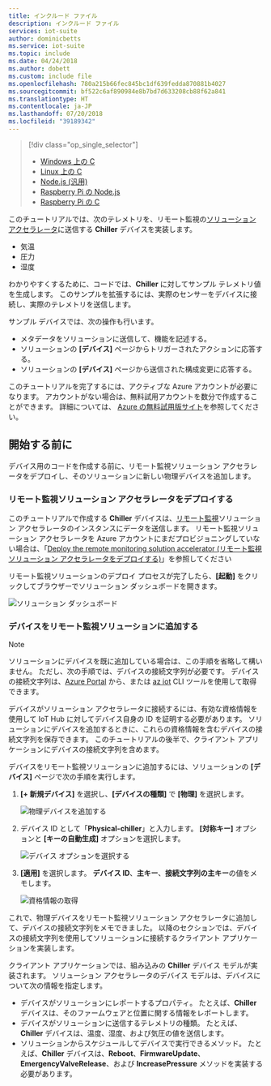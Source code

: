 ```yaml
---
title: インクルード ファイル
description: インクルード ファイル
services: iot-suite
author: dominicbetts
ms.service: iot-suite
ms.topic: include
ms.date: 04/24/2018
ms.author: dobett
ms.custom: include file
ms.openlocfilehash: 780a215b66fec845bc1df639fedda870881b4027
ms.sourcegitcommit: bf522c6af890984e8b7bd7d633208cb88f62a841
ms.translationtype: HT
ms.contentlocale: ja-JP
ms.lasthandoff: 07/20/2018
ms.locfileid: "39189342"
---
```

> [!div class="op_single_selector"]
> * [Windows 上の C](../articles/iot-accelerators/iot-accelerators-connecting-devices.md)
> * [Linux 上の C](../articles/iot-accelerators/iot-accelerators-connecting-devices-linux.md)
> * [Node.js (汎用)](../articles/iot-accelerators/iot-accelerators-connecting-devices-node.md)
> * [Raspberry Pi の Node.js](../articles/iot-accelerators/iot-accelerators-connecting-pi-node.md)
> * [Raspberry Pi の C](../articles/iot-accelerators/iot-accelerators-connecting-pi-c.md)

このチュートリアルでは、次のテレメトリを、リモート監視の[ソリューション アクセラレータ](../articles/iot-accelerators/about-iot-accelerators.md)に送信する **Chiller** デバイスを実装します。

* 気温
* 圧力
* 湿度

わかりやすくするために、コードでは、**Chiller** に対してサンプル テレメトリ値を生成します。 このサンプルを拡張するには、実際のセンサーをデバイスに接続し、実際のテレメトリを送信します。

サンプル デバイスでは、次の操作も行います。

* メタデータをソリューションに送信して、機能を記述する。
* ソリューションの **[デバイス]** ページからトリガーされたアクションに応答する。
* ソリューションの **[デバイス]** ページから送信された構成変更に応答する。

このチュートリアルを完了するには、アクティブな Azure アカウントが必要になります。 アカウントがない場合は、無料試用アカウントを数分で作成することができます。 詳細については、 [Azure の無料試用版サイト](http://azure.microsoft.com/pricing/free-trial/)を参照してください。

## <a name="before-you-start"></a>開始する前に

デバイス用のコードを作成する前に、リモート監視ソリューション アクセラレータをデプロイし、そのソリューションに新しい物理デバイスを追加します。

### <a name="deploy-your-remote-monitoring-solution-accelerator"></a>リモート監視ソリューション アクセラレータをデプロイする

このチュートリアルで作成する **Chiller** デバイスは、[リモート監視](../articles/iot-accelerators/quickstart-remote-monitoring-deploy.md)ソリューション アクセラレータのインスタンスにデータを送信します。 リモート監視ソリューション アクセラレータを Azure アカウントにまだプロビジョニングしていない場合は、「[Deploy the remote monitoring solution accelerator (リモート監視ソリューション アクセラレータをデプロイする)](../articles/iot-accelerators/quickstart-remote-monitoring-deploy.md)」を参照してください

リモート監視ソリューションのデプロイ プロセスが完了したら、**[起動]** をクリックしてブラウザーでソリューション ダッシュボードを開きます。

![ソリューション ダッシュボード](media/iot-suite-selector-connecting/dashboard.png)

### <a name="add-your-device-to-the-remote-monitoring-solution"></a>デバイスをリモート監視ソリューションに追加する

> [!NOTE]
> ソリューションにデバイスを既に追加している場合は、この手順を省略して構いません。 ただし、次の手順では、デバイスの接続文字列が必要です。 デバイスの接続文字列は、[Azure Portal](https://portal.azure.com) から、または [az iot](https://docs.microsoft.com/cli/azure/iot?view=azure-cli-latest) CLI ツールを使用して取得できます。

デバイスがソリューション アクセラレータに接続するには、有効な資格情報を使用して IoT Hub に対してデバイス自身の ID を証明する必要があります。 ソリューションにデバイスを追加するときに、これらの資格情報を含むデバイスの接続文字列を保存できます。 このチュートリアルの後半で、クライアント アプリケーションにデバイスの接続文字列を含めます。

デバイスをリモート監視ソリューションに追加するには、ソリューションの **[デバイス]** ページで次の手順を実行します。

1. **[+ 新規デバイス]** を選択し、**[デバイスの種類]** で **[物理]** を選択します。

    ![物理デバイスを追加する](media/iot-suite-selector-connecting/devicesprovision.png)

1. デバイス ID として「**Physical-chiller**」と入力します。 **[対称キー]** オプションと **[キーの自動生成]** オプションを選択します。

    ![デバイス オプションを選択する](media/iot-suite-selector-connecting/devicesoptions.png)

1. **[適用]** を選択します。 **デバイス ID**、**主キー**、**接続文字列の主キー**の値をメモします。

    ![資格情報の取得](media/iot-suite-selector-connecting/credentials.png)

これで、物理デバイスをリモート監視ソリューション アクセラレータに追加して、デバイスの接続文字列をメモできました。 以降のセクションでは、デバイスの接続文字列を使用してソリューションに接続するクライアント アプリケーションを実装します。

クライアント アプリケーションでは、組み込みの **Chiller** デバイス モデルが実装されます。 ソリューション アクセラレータのデバイス モデルは、デバイスについて次の情報を指定します。

* デバイスがソリューションにレポートするプロパティ。 たとえば、**Chiller** デバイスは、そのファームウェアと位置に関する情報をレポートします。
* デバイスがソリューションに送信するテレメトリの種類。 たとえば、**Chiller** デバイスは、温度、湿度、および気圧の値を送信します。
* ソリューションからスケジュールしてデバイスで実行できるメソッド。 たとえば、**Chiller** デバイスは、**Reboot**、**FirmwareUpdate**、**EmergencyValveRelease**、および **IncreasePressure** メソッドを実装する必要があります。